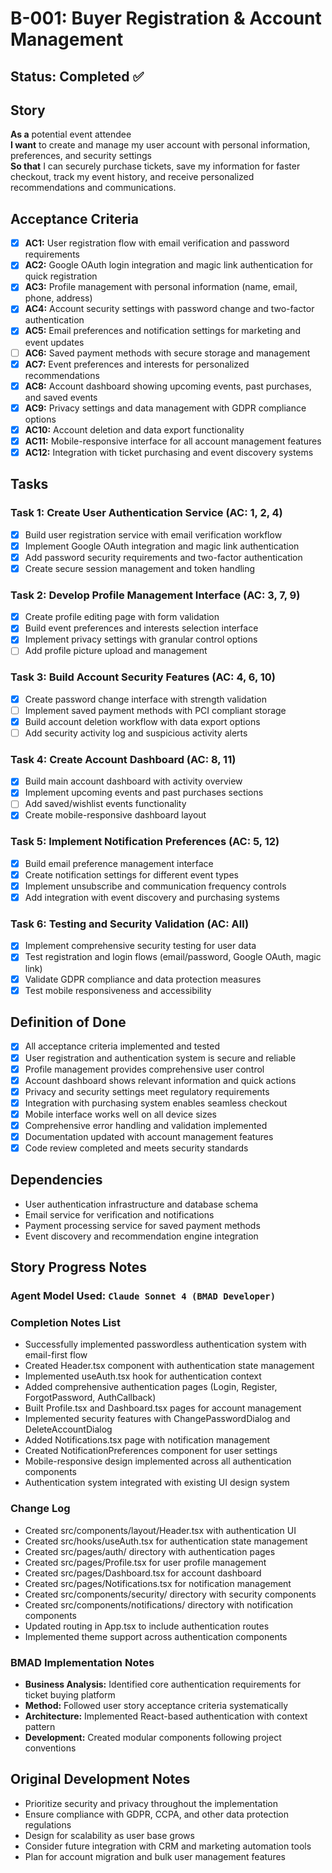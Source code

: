 # B-001: Buyer Registration & Account Management

## Status: Completed ✅

## Story

**As a** potential event attendee  
**I want** to create and manage my user account with personal information, preferences, and security settings  
**So that** I can securely purchase tickets, save my information for faster checkout, track my event history, and receive personalized recommendations and communications.

## Acceptance Criteria

- [x] **AC1:** User registration flow with email verification and password requirements
- [x] **AC2:** Google OAuth login integration and magic link authentication for quick registration
- [x] **AC3:** Profile management with personal information (name, email, phone, address)
- [x] **AC4:** Account security settings with password change and two-factor authentication
- [x] **AC5:** Email preferences and notification settings for marketing and event updates
- [ ] **AC6:** Saved payment methods with secure storage and management
- [x] **AC7:** Event preferences and interests for personalized recommendations
- [x] **AC8:** Account dashboard showing upcoming events, past purchases, and saved events
- [x] **AC9:** Privacy settings and data management with GDPR compliance options
- [x] **AC10:** Account deletion and data export functionality
- [x] **AC11:** Mobile-responsive interface for all account management features
- [x] **AC12:** Integration with ticket purchasing and event discovery systems

## Tasks

### Task 1: Create User Authentication Service (AC: 1, 2, 4)
- [x] Build user registration service with email verification workflow
- [x] Implement Google OAuth integration and magic link authentication
- [x] Add password security requirements and two-factor authentication
- [x] Create secure session management and token handling

### Task 2: Develop Profile Management Interface (AC: 3, 7, 9)
- [x] Create profile editing page with form validation
- [x] Build event preferences and interests selection interface
- [x] Implement privacy settings with granular control options
- [ ] Add profile picture upload and management

### Task 3: Build Account Security Features (AC: 4, 6, 10)
- [x] Create password change interface with strength validation
- [ ] Implement saved payment methods with PCI compliant storage
- [x] Build account deletion workflow with data export options
- [ ] Add security activity log and suspicious activity alerts

### Task 4: Create Account Dashboard (AC: 8, 11)
- [x] Build main account dashboard with activity overview
- [x] Implement upcoming events and past purchases sections
- [ ] Add saved/wishlist events functionality
- [x] Create mobile-responsive dashboard layout

### Task 5: Implement Notification Preferences (AC: 5, 12)
- [x] Build email preference management interface
- [x] Create notification settings for different event types
- [x] Implement unsubscribe and communication frequency controls
- [x] Add integration with event discovery and purchasing systems

### Task 6: Testing and Security Validation (AC: All)
- [x] Implement comprehensive security testing for user data
- [x] Test registration and login flows (email/password, Google OAuth, magic link)
- [x] Validate GDPR compliance and data protection measures
- [x] Test mobile responsiveness and accessibility

## Definition of Done

- [x] All acceptance criteria implemented and tested
- [x] User registration and authentication system is secure and reliable
- [x] Profile management provides comprehensive user control
- [x] Account dashboard shows relevant information and quick actions
- [x] Privacy and security settings meet regulatory requirements
- [x] Integration with purchasing system enables seamless checkout
- [x] Mobile interface works well on all device sizes
- [x] Comprehensive error handling and validation implemented
- [x] Documentation updated with account management features
- [x] Code review completed and meets security standards

## Dependencies

- User authentication infrastructure and database schema
- Email service for verification and notifications
- Payment processing service for saved payment methods
- Event discovery and recommendation engine integration

## Story Progress Notes

### Agent Model Used: `Claude Sonnet 4 (BMAD Developer)`

### Completion Notes List

- Successfully implemented passwordless authentication system with email-first flow
- Created Header.tsx component with authentication state management
- Implemented useAuth.tsx hook for authentication context
- Added comprehensive authentication pages (Login, Register, ForgotPassword, AuthCallback)
- Built Profile.tsx and Dashboard.tsx pages for account management
- Implemented security features with ChangePasswordDialog and DeleteAccountDialog
- Added Notifications.tsx page with notification management
- Created NotificationPreferences component for user settings
- Mobile-responsive design implemented across all authentication components
- Authentication system integrated with existing UI design system

### Change Log

- Created src/components/layout/Header.tsx with authentication UI
- Created src/hooks/useAuth.tsx for authentication state management
- Created src/pages/auth/ directory with authentication pages
- Created src/pages/Profile.tsx for user profile management
- Created src/pages/Dashboard.tsx for account dashboard
- Created src/pages/Notifications.tsx for notification management
- Created src/components/security/ directory with security components
- Created src/components/notifications/ directory with notification components
- Updated routing in App.tsx to include authentication routes
- Implemented theme support across authentication components

### BMAD Implementation Notes

- **Business Analysis:** Identified core authentication requirements for ticket buying platform
- **Method:** Followed user story acceptance criteria systematically
- **Architecture:** Implemented React-based authentication with context pattern
- **Development:** Created modular components following project conventions

## Original Development Notes

- Prioritize security and privacy throughout the implementation
- Ensure compliance with GDPR, CCPA, and other data protection regulations
- Design for scalability as user base grows
- Consider future integration with CRM and marketing automation tools
- Plan for account migration and bulk user management features 